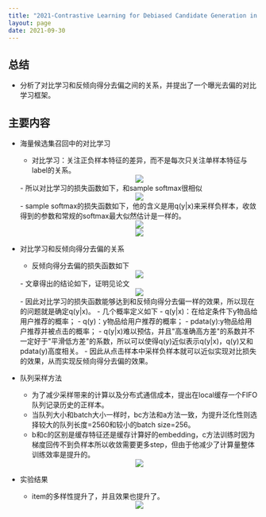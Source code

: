 ```yaml
---
title: "2021-Contrastive Learning for Debiased Candidate Generation in Large-Scale Recommender Systems"
layout: page
date: 2021-09-30
---
```


## 总结

- 分析了对比学习和反倾向得分去偏之间的关系，并提出了一个曝光去偏的对比学习框架。

## 主要内容

- 海量候选集召回中的对比学习
    - 对比学习：关注正负样本特征的差异，而不是每次只关注单样本特征与label的关系。
    <div style="text-align: center"><img src="/wiki/attach/images/CLR-02.png" style="max-width:350px"></div>
    - 所以对比学习的损失函数如下，和sample softmax很相似
    <div style="text-align: center"><img src="/wiki/attach/images/CLR-04.png" style="max-width:450px"></div>
    - sample softmax的损失函数如下，他的含义是用q(y|x)来采样负样本，收敛得到的参数和常规的softmax最大似然估计是一样的。
    <div style="text-align: center"><img src="/wiki/attach/images/CLR-06.png" style="max-width:500px"></div>
    <div style="text-align: center"><img src="/wiki/attach/images/CLR-03.png" style="max-width:500px"></div>

- 对比学习和反倾向得分去偏的关系
    - 反倾向得分去偏的损失函数如下
    <div style="text-align: center"><img src="/wiki/attach/images/CLR-05.png" style="max-width:300px"></div>
    - 文章得出的结论如下，证明见论文
    <div style="text-align: center"><img src="/wiki/attach/images/CLR-08.png" style="max-width:800px"></div>
    - 因此对比学习的损失函数能够达到和反倾向得分去偏一样的效果，所以现在的问题就是确定q(y|x)。
    - 几个概率定义如下
        - q(y|x)：在给定条件下y物品给用户推荐的概率；
        - q(y)：y物品给用户推荐的概率；
        - pdata(y):y物品给用户推荐并被点击的概率；
        - q(y|x)难以预估，并且"高准确高方差"的系数并不一定好于"平滑低方差"的系数，所以可以使得q(y)近似表示q(y|x)，q(y)又和pdata(y)高度相关。
    - 因此从点击样本中采样负样本就可以近似实现对比损失的效果，从而实现反倾向得分去偏的效果。
    
- 队列采样方法
    - 为了减少采样带来的计算以及分布式通信成本，提出在local缓存一个FIFO队列记录历史的正样本。
    - 当队列大小和batch大小一样时，bc方法和a方法一致，为提升泛化性则选择较大的队列长度=2560和较小的batch size=256。
    - b和c的区别是缓存特征还是缓存计算好的embedding，c方法训练时因为梯度回传不到负样本所以收敛需要更多step，但由于他减少了计算量整体训练效率是提升的。
    <div style="text-align: center"><img src="/wiki/attach/images/CLR-07.png" style="max-width:600px"></div>

- 实验结果
    - item的多样性提升了，并且效果也提升了。
    <div style="text-align: center"><img src="/wiki/attach/images/CLR-01.png" style="max-width:700px"></div>
